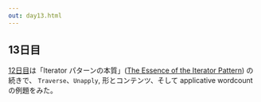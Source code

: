 ```yaml
---
out: day13.html
---
```


  [day12]: day12.html
  [iterator2009]: http://www.comlab.ox.ac.uk/jeremy.gibbons/publications/iterator.pdf

13日目
------

[12日目][day12]は「Iterator パターンの本質」([The Essence of the Iterator Pattern][iterator2009]) の続きで、
`Traverse`、`Unapply`, 形とコンテンツ、そして applicative wordcount の例題をみた。
